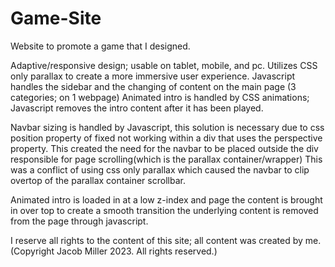 # Game-Site

Website to promote a game that I designed.

Adaptive/responsive design; usable on tablet, mobile, and pc.
Utilizes CSS only parallax to create a more immersive user experience.
Javascript handles the sidebar and the changing of content on the main page (3 categories; on 1 webpage)
Animated intro is handled by CSS animations; Javascript removes the intro content after it has been played.

Navbar sizing is handled by Javascript, this solution is necessary due to css position property of fixed not working within
a div that uses the perspective property. This created the need for the navbar to be placed outside the div responsible
for page scrolling(which is the parallax container/wrapper) This was a conflict of using css only parallax which caused the navbar 
to clip overtop of the parallax container scrollbar.

Animated intro is loaded in at a low z-index and page the content is brought in over top to create a smooth transition
the underlying content is removed from the page through javascript.

I reserve all rights to the content of this site; all content was created by me.
(Copyright Jacob Miller 2023. All rights reserved.)
